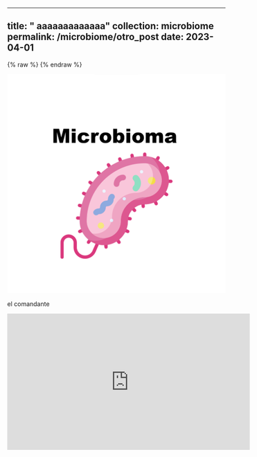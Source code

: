 

---
title: " aaaaaaaaaaaaa"
collection: microbiome
permalink: /microbiome/otro_post
date: 2023-04-01
---

{% raw %}
{% endraw %}


![GBE screenshot](/images/gama_post_microbe.png)

el comandante 

<iframe width="560" height="315" src="https://www.youtube.com/embed/lSYgC0U7t4o" frameborder="0" allow="accelerometer; autoplay; encrypted-media; gyroscope; picture-in-picture" allowfullscreen></iframe>

